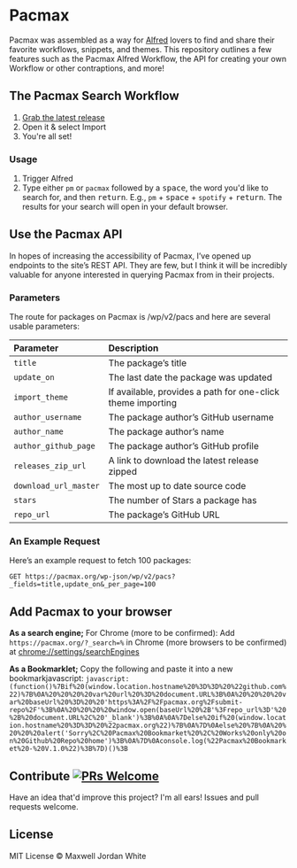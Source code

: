 # Pacmax

Pacmax was assembled as a way for [Alfred](https://alfredapp.com) lovers to find and share their favorite workflows, snippets, and themes.
This repository outlines a few features such as the Pacmax Alfred Workflow, the API for creating your own Workflow or other contraptions, and more!

## The Pacmax Search Workflow

1. [Grab the latest release](https://github.com/maxwelljordanwhite/search-pacmax/releases)
2. Open it & select Import
3. You're all set!

### Usage

1. Trigger Alfred
2. Type either `pm` or `pacmax` followed by a <kbd>space</kbd>, the word you'd like to search for, and then <kbd>return</kbd>. E.g., `pm` + <kbd>space</kbd> + `spotify` + <kbd>return</kbd>. The results for your search will open in your default browser.

## Use the Pacmax API

In hopes of increasing the accessibility of Pacmax, I’ve opened up endpoints to the site’s REST API. They are few, but I think it will be incredibly valuable for anyone interested in querying Pacmax from in their projects.

### Parameters

The route for packages on Pacmax is /wp/v2/pacs and here are several usable parameters:

| Parameter            | Description                                                   |
|:---------------------|:--------------------------------------------------------------|
| `title`              | The package’s title                                           |
| `update_on`          | The last date the package was updated                         |
| `import_theme`       | If available, provides a path for one-click theme importing   |
| `author_username`    | The package author’s GitHub username                          |
| `author_name`        | The package author’s name                                     |
| `author_github_page` | The package author’s GitHub profile                           |
| `releases_zip_url`   | A link to download the latest release zipped                  |
| `download_url_master`| The most up to date source code                               |
| `stars`              | The number of Stars a package has                             |
| `repo_url`           | The package’s GitHub URL                                      |

### An Example Request

Here’s an example request to fetch 100 packages:

`GET https://pacmax.org/wp-json/wp/v2/pacs?_fields=title,update_on&_per_page=100`

## Add Pacmax to your browser

**As a search engine;** For Chrome (more to be confirmed): Add `https://pacmax.org/?_search=%` in Chrome (more browsers to be confirmed) at [chrome://settings/searchEngines](chrome://settings/searchEngines)

**As a Bookmarklet;** Copy the following and paste it into a new bookmarkjavascript: `javascript:(function()%7Bif%20(window.location.hostname%20%3D%3D%20%22github.com%22)%7B%0A%20%20%20%20var%20url%20%3D%20document.URL%3B%0A%20%20%20%20var%20baseUrl%20%3D%20%20'https%3A%2F%2Fpacmax.org%2Fsubmit-repo%2F'%3B%0A%20%20%20%20window.open(baseUrl%20%2B'%3Frepo_url%3D'%20%2B%20document.URL%2C%20'_blank')%3B%0A%0A%7Delse%20if%20(window.location.hostname%20%3D%3D%20%22pacmax.org%22)%7B%0A%7D%0Aelse%20%7B%0A%20%20%20%20alert('Sorry%2C%20Pacmax%20Bookmarket%20%2C%20Works%20only%20on%20Github%20Repo%20home')%3B%0A%7D%0Aconsole.log(%22Pacmax%20Bookmarket%20-%20V.1.0%22)%3B%7D)()%3B`

## Contribute [![PRs Welcome](https://img.shields.io/badge/PRs-welcome-brightgreen.svg?style=flat-square)](http://makeapullrequest.com)

Have an idea that'd improve this project? I'm all ears! Issues and pull requests welcome.

## License

MIT License © Maxwell Jordan White
